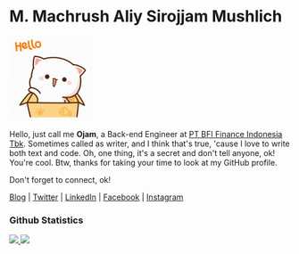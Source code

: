 # M. Machrush Aliy Sirojjam Mushlich
<img src="https://raw.githubusercontent.com/jampirojam/PortfolioBlogger/master/assets/images/4b74bbf5197ab483c311f6cb078c3ddb.gif" width="150">
 
Hello, just call me <b>Ojam</b>, a Back-end Engineer at [PT BFI Finance Indonesia Tbk](https://bfi.co.id). Sometimes called as writer, and I think that's true, 'cause I love to write both text and code. Oh, one thing, it's a secret and don't tell anyone, ok! You're cool. Btw, thanks for taking your time to look at my GitHub profile.

Don't forget to connect, ok!

[Blog](https://brojamz.blogspot.com) | [Twitter](https://twitter.com/ojamput) | [LinkedIn](https://linkedin.com/in/jampirojam/) | [Facebook](https://facebook.com/jampirojam) | [Instagram](https://instagram.com/jampirojam)

### Github Statistics
<p align="left">
<a href="https://github.com/jampirojam">
  <img height="180em" src="https://github-readme-stats-eight-theta.vercel.app/api?username=jampirojam&show_icons=true&theme=algolia&include_all_commits=true&count_private=true"/>
  <img height="180em" src="https://github-readme-stats-eight-theta.vercel.app/api/top-langs/?username=jampirojam&layout=compact&langs_count=8&theme=algolia"/>
</a>
</p>
